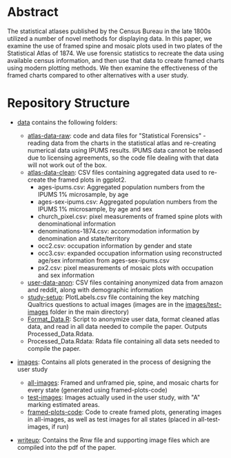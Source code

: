 # Abstract

The statistical atlases published by the Census Bureau in the late 1800s utilized a number of novel methods for displaying data. In this paper, we examine the use of framed spine and mosaic plots used in two plates of the Statistical Atlas of 1874. We use forensic statistics to recreate the data using available census information, and then use that data to create framed charts using modern plotting methods. We then examine the effectiveness of the framed charts compared to other alternatives with a user study.

# Repository Structure

- [data](./data) contains the following folders:
    - [atlas-data-raw](./data/atlas-data-raw): code and data files for "Statistical Forensics" - reading data from the charts in the statistical atlas and re-creating numerical data using IPUMS results. IPUMS data cannot be released due to licensing agreements, so the code file dealing with that data will not work out of the box.
    - [atlas-data-clean](./data/atlas-data-clean): CSV files containing aggregated data used to re-create the framed plots in ggplot2. 
        - ages-ipums.csv: Aggregated population numbers from the IPUMS 1% microsample, by age
        - ages-sex-ipums.csv: Aggregated population numbers from the IPUMS 1% microsample, by age and sex
        - church_pixel.csv: pixel measurements of framed spine plots with denominational information
        - denominations-1874.csv: accommodation information by denomination and state/territory
        - occ2.csv: occupation information by gender and state
        - occ3.csv: expanded occupation information using reconstructed age/sex information from ages-sex-ipums.csv
        - px2.csv: pixel measurements of mosaic plots with occupation and sex information
    - [user-data-anon](./data/user-data-anon): CSV files containing anonymized data from amazon and reddit, along with demographic information
    - [study-setup](./data/study-setup): PlotLabels.csv file containing the key matching Qualtrics questions to actual images (images are in the [images/test-images](./images/test-images) folder in the main directory)
    - [Format_Data.R](./data/Format_Data.R): Script to anonymize user data, format cleaned atlas data, and read in all data needed to compile the paper. Outputs Processed_Data.Rdata.
    - Processed_Data.Rdata: Rdata file containing all data sets needed to compile the paper.
    
- [images](./images): Contains all plots generated in the process of designing the user study
    - [all-images](./images/all-images): Framed and unframed pie, spine, and mosaic charts for every state (generated using framed-plots-code)
    - [test-images](./images/test-images): Images actually used in the user study, with "A" marking estimated areas.
    - [framed-plots-code](./framed-plots-code): Code to create framed plots, generating images in all-images, as well as test images for all states (placed in all-test-images, if run)
    
- [writeup](./writeup): Contains the Rnw file and supporting image files which are compiled into the pdf of the paper.
